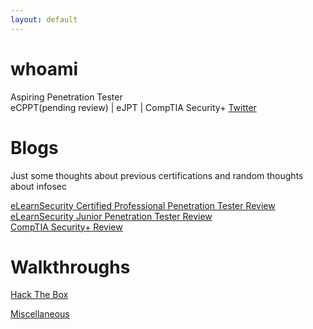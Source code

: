 ```yaml
---
layout: default
---
```


# whoami

Aspiring Penetration Tester  
eCPPT(pending review) | eJPT | CompTIA Security+
[Twitter](https://twitter.com/WatIsYourPasswd)    

# Blogs  
Just some thoughts about previous certifications and random thoughts about infosec  

[eLearnSecurity Certified Professional Penetration Tester Review](./ecpptReview)  
[eLearnSecurity Junior Penetration Tester Review](./ejptReview)  
[CompTIA Security+ Review](./secPlusReview)


# Walkthroughs

[Hack The Box](./HTB/)

[Miscellaneous](./Misc)
